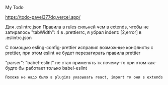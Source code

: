 My Todo

https://todo-pavel377dq.vercel.app/

Для .eslintrc.json
Правила в rules сильней чем в extends,
 чтобы не затиралось "tabWidth": 4 в .prettierrc,
 я убрал indent: [2,error] в .eslintrc.json

 С помощью esling-config-prettier исправил возможные конфликты с prettier,
  при этом eslint не будет перезатирать правила prettier

  "parser": "babel-eslint" не стал применять тк почему-то при этом как-будто бы работает 
  только babel-eslint

    Похоже не надо было в plugins указывать react, import тк они в extends